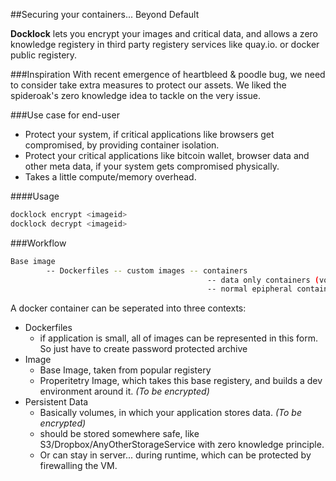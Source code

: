 
##Securing your containers... Beyond Default

**Docklock** lets you encrypt your images and critical data, and allows a zero knowledge registery in third party registery services like quay.io. or docker public registery.  

###Inspiration
With recent emergence of heartbleed & poodle bug, we need to consider take extra measures to protect our assets. We liked the spideroak's zero knowledge idea to tackle on the very issue. 

###Use case for end-user  
- Protect your system, if critical applications like browsers get compromised, by providing container isolation.  
- Protect your critical applications like bitcoin wallet, browser data and other meta data, if your system gets compromised physically. 
- Takes a little compute/memory overhead.  


####Usage 
```bash 
docklock encrypt <imageid> 
docklock decrypt <imageid> 
```	
###Workflow
``` bash 
Base image 
		-- Dockerfiles -- custom images -- containers
						  					-- data only containers (volumes) 
							 				-- normal epipheral containers (only for compute) 
```							
A docker container can be seperated into three contexts:

- Dockerfiles 
	- if application is small, all of images can be represented in this form. So just have to create 
	  password protected archive
- Image
	- Base Image, taken from popular registery 
	- Properitetry Image, which takes this base registery, and builds a dev environment around it. *(To be encrypted)* 
- Persistent Data   
	- Basically volumes, in which your application stores data. *(To be encrypted)*
	- should be stored somewhere safe, like S3/Dropbox/AnyOtherStorageService with zero knowledge principle.
	- Or can stay in server... during runtime, which can be protected by firewalling the VM. 


